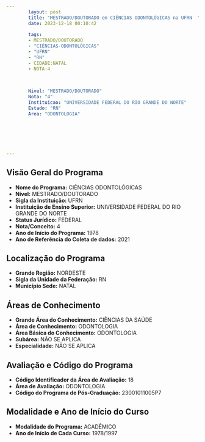 ```yaml
---
        layout: post
        title: "MESTRADO/DOUTORADO em CIÊNCIAS ODONTOLÓGICAS na UFRN  "
        date: 2023-12-18 00:10:42
     
        tags:
        - MESTRADO/DOUTORADO
        - "CIÊNCIAS-ODONTOLÓGICAS"
        - "UFRN"
        - "RN"
        - CIDADE:NATAL
        - NOTA:4
        
       

        Nivel: "MESTRADO/DOUTORADO"
        Nota: "4"
        Instituicao: "UNIVERSIDADE FEDERAL DO RIO GRANDE DO NORTE"
        Estado: "RN"
        Area: "ODONTOLOGIA"
        
        
        
        
        
        
---
```

## Visão Geral do Programa
- **Nome do Programa:** CIÊNCIAS ODONTOLÓGICAS
- **Nível:** MESTRADO/DOUTORADO
- **Sigla da Instituição:** UFRN
- **Instituição de Ensino Superior:** UNIVERSIDADE FEDERAL DO RIO GRANDE DO NORTE
- **Status Jurídico:** FEDERAL
- **Nota/Conceito:** 4
- **Ano de Início do Programa:** 1978
- **Ano de Referência do Coleta de dados:** 2021

## Localização do Programa
- **Grande Região:** NORDESTE
- **Sigla da Unidade da Federação:** RN
- **Município Sede:** NATAL

## Áreas de Conhecimento
- **Grande Área do Conhecimento:** CIÊNCIAS DA SAÚDE
- **Área de Conhecimento:** ODONTOLOGIA
- **Área Básica do Conhecimento:** ODONTOLOGIA
- **Subárea:** NÃO SE APLICA
- **Especialidade:** NÃO SE APLICA

## Avaliação e Código do Programa
- **Código Identificador da Área de Avaliação:** 18
- **Área de Avaliação:** ODONTOLOGIA
- **Código do Programa de Pós-Graduação:** 23001011005P7


## Modalidade e Ano de Início do Curso
- **Modalidade do Programa:** ACADÊMICO
- **Ano de Início de Cada Curso:** 1978/1997
